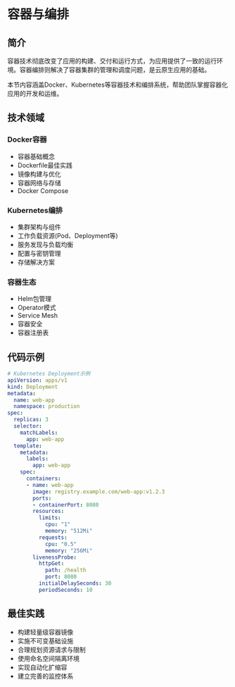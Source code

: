 # 容器与编排

## 简介

容器技术彻底改变了应用的构建、交付和运行方式，为应用提供了一致的运行环境。容器编排则解决了容器集群的管理和调度问题，是云原生应用的基础。

本节内容涵盖Docker、Kubernetes等容器技术和编排系统，帮助团队掌握容器化应用的开发和运维。

## 技术领域

### Docker容器
- 容器基础概念
- Dockerfile最佳实践
- 镜像构建与优化
- 容器网络与存储
- Docker Compose

### Kubernetes编排
- 集群架构与组件
- 工作负载资源(Pod、Deployment等)
- 服务发现与负载均衡
- 配置与密钥管理
- 存储解决方案

### 容器生态
- Helm包管理
- Operator模式
- Service Mesh
- 容器安全
- 容器注册表

## 代码示例

```yaml
# Kubernetes Deployment示例
apiVersion: apps/v1
kind: Deployment
metadata:
  name: web-app
  namespace: production
spec:
  replicas: 3
  selector:
    matchLabels:
      app: web-app
  template:
    metadata:
      labels:
        app: web-app
    spec:
      containers:
      - name: web-app
        image: registry.example.com/web-app:v1.2.3
        ports:
        - containerPort: 8080
        resources:
          limits:
            cpu: "1"
            memory: "512Mi"
          requests:
            cpu: "0.5"
            memory: "256Mi"
        livenessProbe:
          httpGet:
            path: /health
            port: 8080
          initialDelaySeconds: 30
          periodSeconds: 10
```

## 最佳实践

- 构建轻量级容器镜像
- 实施不可变基础设施
- 合理规划资源请求与限制
- 使用命名空间隔离环境
- 实现自动化扩缩容
- 建立完善的监控体系 